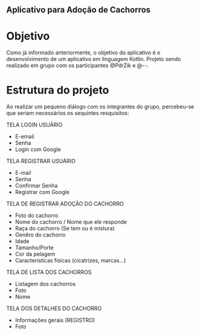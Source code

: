 ## Aplicativo para Adoção de Cachorros
# Objetivo
Como já informado anteriormente, o objetivo do aplicativo é o desenvolvimento de um aplicativo em linguagem Kotlin. Projeto sendo realizado em grupo com os participantes @PdrZik e @--.
# Estrutura do projeto
Ao realizar um pequeno diálogo com os integrantes do grupo, percebeu-se que seriam necessários os sequintes resquisitos:

TELA LOGIN USUÁRIO
- E-email
- Senha
- Login com Google

TELA REGISTRAR USUÁRIO
- E-mail
- Senha
- Confirmar Senha
- Registrar com Google
 
TELA DE REGISTRAR ADOÇÃO DO CACHORRO
- Foto do cachorro
- Nome do cachorro / Nome que ele responde
- Raça do cachorro (Se tem ou é mistura)
- Genêro do cachorro
- Idade
- Tamanho/Porte
- Cor da pelagem
- Caracteristicas físicas (cicatrizes, marcas...)

TELA DE LISTA DOS CACHORROS
- Listagem dos cachorros
- Foto
- Nome

TELA DOS DETALHES DO CACHORRO
- Informações gerais (REGISTRO)
- Foto 
